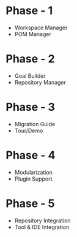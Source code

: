 
# Phase - 1
- Workspace Manager
- POM Manager

# Phase - 2
- Goal Builder
- Repository Manager

# Phase - 3
- Migration Guide
- Tour/Demo

# Phase - 4
- Modularization
- Plugin Support

# Phase - 5
- Repository Integration
- Tool & IDE Integration
